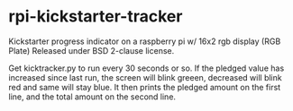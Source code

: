rpi-kickstarter-tracker
=======================

Kickstarter progress indicator on a raspberry pi w/ 16x2 rgb display (RGB Plate)
Released under BSD 2-clause license.

Get kicktracker.py to run every 30 seconds or so.  If the pledged value has increased since last run, the screen will blink greeen, decreased will blink red and same will stay blue.
It then prints the pledged amount on the first line, and the total amount on the second line.